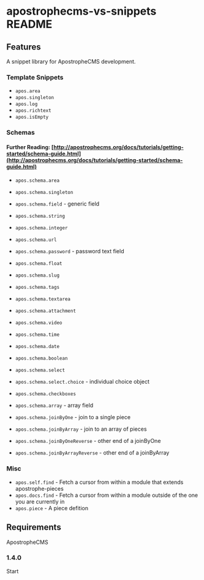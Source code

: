 # apostrophecms-vs-snippets README

## Features

A snippet library for ApostropheCMS development.

### Template Snippets
- `apos.area`
- `apos.singleton`
- `apos.log`
- `apos.richtext`
- `apos.isEmpty`

### Schemas
#### Further Reading: [http://apostrophecms.org/docs/tutorials/getting-started/schema-guide.html](http://apostrophecms.org/docs/tutorials/getting-started/schema-guide.html)

- `apos.schema.area`
- `apos.schema.singleton`

- `apos.schema.field` - generic field
- `apos.schema.string`
- `apos.schema.integer`
- `apos.schema.url`
- `apos.schema.password` - password text field
- `apos.schema.float`
- `apos.schema.slug`
- `apos.schema.tags`
- `apos.schema.textarea`
- `apos.schema.attachment`
- `apos.schema.video`
- `apos.schema.time`
- `apos.schema.date`
- `apos.schema.boolean`
- `apos.schema.select`
- `apos.schema.select.choice` - individual choice object
- `apos.schema.checkboxes`

- `apos.schema.array` - array field
- `apos.schema.joinByOne` - join to a single piece
- `apos.schema.joinByArray` - join to an array of pieces
- `apos.schema.joinByOneReverse` - other end of a joinByOne
- `apos.schema.joinByArrayReverse` - other end of a joinByArray

### Misc
- `apos.self.find` - Fetch a cursor from within a module that extends apostrophe-pieces
- `apos.docs.find` - Fetch a cursor from within a module outside of the one you are currently in
- `apos.piece` - A piece defition

## Requirements

ApostropheCMS

### 1.4.0

Start